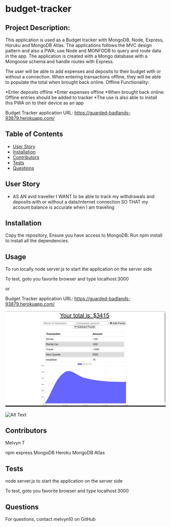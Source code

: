 # budget-tracker


## Project Description:
This application is used as a Budget tracker with MongoDB, Node, Express, Horuku and MongoDB Atlas. The applications follows the MVC design pattern and also a PWA; use Node and MONFODB to query and route data in the app. The application is created with a Mongo database with a Mongoose schema and handle routes with Express.

The user will be able to add expenses and deposits to their budget with or without a connection. When entering transactions offline, they will be able to populate the total when brought back online.
Offline Functionality:

*Enter deposits offline
*Enter expenses offline
*When brought back online: Offline entries should be added to tracker
*The use is also able to install this PWA on to their device as an app

Budget Tracker application URL: https://guarded-badlands-93879.herokuapp.com/



## Table of Contents
* [User Story ](#userstory)
* [Installation](#installation)
* [Contributors](#contributors)
* [Tests](#tests)
* [Questions](#questions)


## User Story

* AS AN avid traveller
I WANT to be able to track my withdrawals and deposits with or without a data/internet connection
SO THAT my account balance is accurate when I am traveling



## Installation
Copy the repository, Ensure you have access to MongoDB. Run npm install to install all the dependencies. 

## Usage

To run locally
node server.js to start the application on the server side

To test, goto you favorite browser and type localhost:3000

or 

Budget Tracker application URL: https://guarded-badlands-93879.herokuapp.com/


![Alt Text](https://github.com/melvyn10/Budget-Tracker/blob/main/public/Image/BudgetTracker1.png)


![Alt Text](https://guarded-badlands-93879.herokuapp.com/)



## Contributors
Melvyn T

npm express
MongoDB
Heroku
MongoDB Atlas

## Tests
node server.js to start the application on the server side

To test, goto you favorite browser and type localhost:3000

## Questions
For questions, contact melvyn10 on GitHub 
